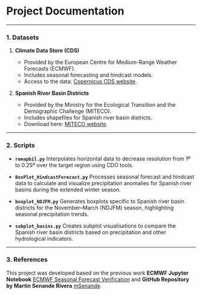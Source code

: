 # Project Documentation

---

### 1. Datasets

1. **Climate Data Store (CDS)**  
   - Provided by the European Centre for Medium-Range Weather Forecasts (ECMWF).  
   - Includes seasonal forecasting and hindcast models.  
   - Access to the data: [Copernicus CDS website](https://cds.climate.copernicus.eu/).

2. **Spanish River Basin Districts**  
   - Provided by the Ministry for the Ecological Transition and the Demographic Challenge (MITECO).  
   - Includes shapefiles for Spanish river basin districts.  
   - Download here: [MITECO website](https://www.miteco.gob.es/en/cartografia-y-sig/ide/descargas/agua/demarcaciones-hidrograficas-phc-2015-2021.html).

---

### 2. Scripts


- **`remapbil.py`** Interpolates horizontal data to decrease resolution from 1º to 0.25º over the target region using CDO tools.

- **`BoxPlot_HindcastForecast.py`** Processes seasonal forecast and hindcast data to calculate and visualize precipitation anomalies for Spanish river basins during the extended winter season.

- **`boxplot_NDJFM.py`** Generates boxplots specific to Spanish river basin districts for the November–March (NDJFM) season, highlighting seasonal precipitation trends.

- **`subplot_basins.py`**  Creates subplot visualisations to compare the Spanish river basin districts based on precipitation and other hydrological indicators.

---

### 3. References

This project was developed based on the previous work  **ECMWF Jupyter Notebook**  [ECMWF Seasonal Forecast Verification](https://ecmwf-projects.github.io/copernicus-training-c3s/sf-verification.html) and  **GitHub Repository by Martín Senande Rivera**  [mSenande](https://github.com/mSenande/).
